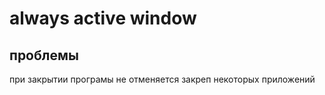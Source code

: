 # always active window

## проблемы
при закрытии програмы не отменяется закреп некоторых приложений
